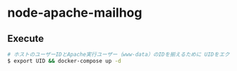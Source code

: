 # node-apache-mailhog

## Execute

```bash
# ホストのユーザーIDとApache実行ユーザー（www-data）のIDを揃えるために UIDをエクスポートしながら起動する
$ export UID && docker-compose up -d
```
